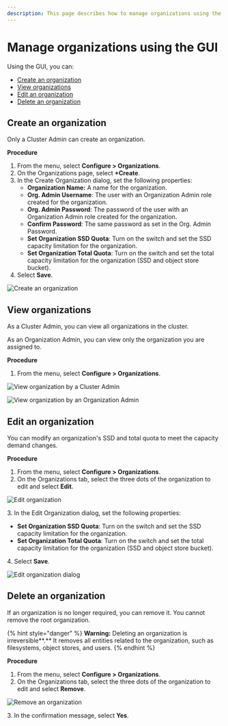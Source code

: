 ```yaml
---
description: This page describes how to manage organizations using the GUI.
---
```


# Manage organizations using the GUI

Using the GUI, you can:

* [Create an organization](organizations.md#create-an-organization)
* [View organizations](organizations.md#view-organizations)
* [Edit an organization](organizations.md#edit-an-organization)
* [Delete an organization](organizations.md#delete-an-organization)

## Create an organization

Only a Cluster Admin can create an organization.

**Procedure**

1. From the menu, select **Configure > Organizations**.
2. On the Organizations page, select **+Create**.
3. In the Create Organization dialog, set the following properties:
   * **Organization Name:** A name for the organization.
   * **Org. Admin Username**: The user with an Organization Admin role created for the organization.
   * **Org. Admin Password**: The password of the user with an Organization Admin role created for the organization.
   * **Confirm Password**: The same password as set in the Org. Admin Password.
   * **Set Organization SSD Quota**: Turn on the switch and set the SSD capacity limitation for the organization.
   * **Set Organization Total Quota**: Turn on the switch and set the total capacity limitation for the organization (SSD and object store bucket). &#x20;
4. Select **Save**.

![Create an organization](../../.gitbook/assets/wmng\_create\_org.png)

## View organizations

As a Cluster Admin, you can view all organizations in the cluster.&#x20;

As an Organization Admin, you can view only the organization you are assigned to.

**Procedure**

1. From the menu, select **Configure > Organizations**.

![View organization by a Cluster Admin](../../.gitbook/assets/wmng\_view\_organizations.png)

![View organization by an Organization Admin](../../.gitbook/assets/wmng\_view\_by\_org\_admin.png)

## Edit an organization

You can modify an organization's SSD and total quota to meet the capacity demand changes.

**Procedure**

1. From the menu, select **Configure > Organizations**.
2. On the Organizations tab, select the three dots of the organization to edit and select **Edit**.

![Edit organization](../../.gitbook/assets/wmng\_edit\_org\_button.png)

3\. In the Edit Organization dialog, set the following properties:

* **Set Organization SSD Quota**: Turn on the switch and set the SSD capacity limitation for the organization.
* **Set Organization Total Quota**: Turn on the switch and set the total capacity limitation for the organization (SSD and object store bucket). &#x20;

4\. Select **Save**.

![Edit organization dialog](../../.gitbook/assets/wmng\_edit\_org.png)

## Delete an organization

If an organization is no longer required, you can remove it. You cannot remove the root organization.

{% hint style="danger" %}
**Warning:** Deleting an organization is irreversible**.** It removes all entities related to the organization, such as filesystems, object stores, and users.
{% endhint %}

**Procedure**

1. From the menu, select **Configure > Organizations**.
2. On the Organizations tab, select the three dots of the organization to edit and select **Remove**.

![Remove an organization](../../.gitbook/assets/wmng\_remove\_org.png)

3\. In the confirmation message, select **Yes**.
